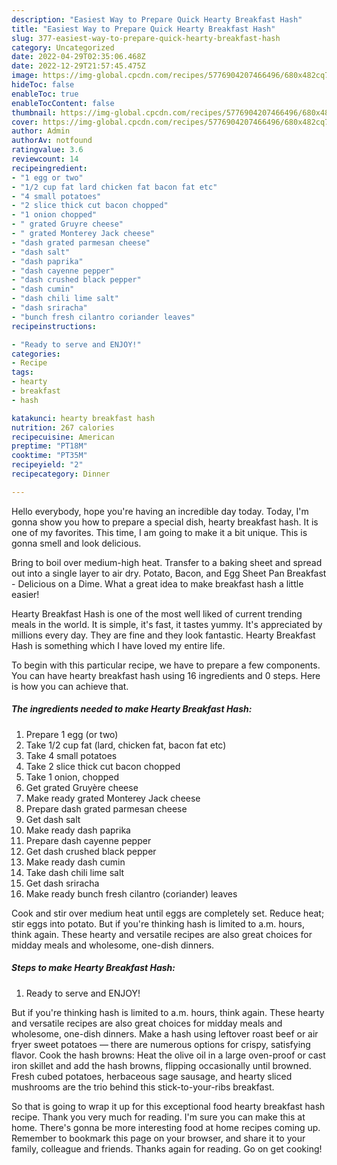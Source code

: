 ```yaml
---
description: "Easiest Way to Prepare Quick Hearty Breakfast Hash"
title: "Easiest Way to Prepare Quick Hearty Breakfast Hash"
slug: 377-easiest-way-to-prepare-quick-hearty-breakfast-hash
category: Uncategorized
date: 2022-04-29T02:35:06.468Z
date: 2022-12-29T21:57:45.475Z
image: https://img-global.cpcdn.com/recipes/5776904207466496/680x482cq70/hearty-breakfast-hash-recipe-main-photo.jpg
hideToc: false
enableToc: true
enableTocContent: false
thumbnail: https://img-global.cpcdn.com/recipes/5776904207466496/680x482cq70/hearty-breakfast-hash-recipe-main-photo.jpg
cover: https://img-global.cpcdn.com/recipes/5776904207466496/680x482cq70/hearty-breakfast-hash-recipe-main-photo.jpg
author: Admin
authorAv: notfound
ratingvalue: 3.6
reviewcount: 14
recipeingredient:
- "1 egg or two"
- "1/2 cup fat lard chicken fat bacon fat etc"
- "4 small potatoes"
- "2 slice thick cut bacon chopped"
- "1 onion chopped"
- " grated Gruyre cheese"
- " grated Monterey Jack cheese"
- "dash grated parmesan cheese"
- "dash salt"
- "dash paprika"
- "dash cayenne pepper"
- "dash crushed black pepper"
- "dash cumin"
- "dash chili lime salt"
- "dash sriracha"
- "bunch fresh cilantro coriander leaves"
recipeinstructions:

- "Ready to serve and ENJOY!"
categories:
- Recipe
tags:
- hearty
- breakfast
- hash

katakunci: hearty breakfast hash 
nutrition: 267 calories
recipecuisine: American
preptime: "PT18M"
cooktime: "PT35M"
recipeyield: "2"
recipecategory: Dinner

---
```



Hello everybody, hope you're having an incredible day today. Today, I'm gonna show you how to prepare a special dish, hearty breakfast hash. It is one of my favorites. This time, I am going to make it a bit unique. This is gonna smell and look delicious.

Bring to boil over medium-high heat. Transfer to a baking sheet and spread out into a single layer to air dry. Potato, Bacon, and Egg Sheet Pan Breakfast - Delicious on a Dime. What a great idea to make breakfast hash a little easier!

Hearty Breakfast Hash is one of the most well liked of current trending meals in the world. It is simple, it's fast, it tastes yummy. It's appreciated by millions every day. They are fine and they look fantastic. Hearty Breakfast Hash is something which I have loved my entire life.


To begin with this particular recipe, we have to prepare a few components. You can have hearty breakfast hash using 16 ingredients and 0 steps. Here is how you can achieve that.

<!--inarticleads1-->

##### The ingredients needed to make Hearty Breakfast Hash:

1. Prepare 1 egg (or two)
1. Take 1/2 cup fat (lard, chicken fat, bacon fat etc)
1. Take 4 small potatoes
1. Take 2 slice thick cut bacon chopped
1. Take 1 onion, chopped
1. Get  grated Gruyère cheese
1. Make ready  grated Monterey Jack cheese
1. Prepare dash grated parmesan cheese
1. Get dash salt
1. Make ready dash paprika
1. Prepare dash cayenne pepper
1. Get dash crushed black pepper
1. Make ready dash cumin
1. Take dash chili lime salt
1. Get dash sriracha
1. Make ready bunch fresh cilantro (coriander) leaves


Cook and stir over medium heat until eggs are completely set. Reduce heat; stir eggs into potato. But if you&#39;re thinking hash is limited to a.m. hours, think again. These hearty and versatile recipes are also great choices for midday meals and wholesome, one-dish dinners. 

<!--inarticleads2-->

##### Steps to make Hearty Breakfast Hash:


1. Ready to serve and ENJOY!

But if you&#39;re thinking hash is limited to a.m. hours, think again. These hearty and versatile recipes are also great choices for midday meals and wholesome, one-dish dinners. Make a hash using leftover roast beef or air fryer sweet potatoes — there are numerous options for crispy, satisfying flavor. Cook the hash browns: Heat the olive oil in a large oven-proof or cast iron skillet and add the hash browns, flipping occasionally until browned. Fresh cubed potatoes, herbaceous sage sausage, and hearty sliced mushrooms are the trio behind this stick-to-your-ribs breakfast. 

So that is going to wrap it up for this exceptional food hearty breakfast hash recipe. Thank you very much for reading. I'm sure you can make this at home. There's gonna be more interesting food at home recipes coming up. Remember to bookmark this page on your browser, and share it to your family, colleague and friends. Thanks again for reading. Go on get cooking!
